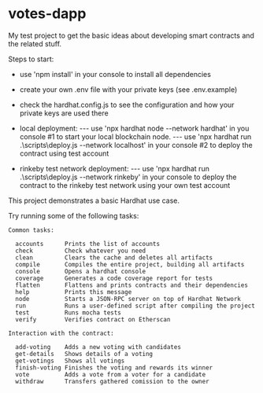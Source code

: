 # votes-dapp

My test project to get the basic ideas about developing smart contracts 
and the related stuff.

Steps to start:
- use 'npm install' in your console to install all dependencies
- create your own .env file with your private keys (see .env.example)
- check the hardhat.config.js to see the configuration and 
how your private keys are used there

- local deployment:
--- use 'npx hardhat node --network hardhat' in you console #1 to start 
your local blockchain node.
--- use 'npx hardhat run .\scripts\deploy.js --network localhost' 
in your console #2 to deploy the contract using test account

- rinkeby test network deployment:
--- use 'npx hardhat run .\scripts\deploy.js --network rinkeby' in your console
to deploy the contract to the rinkeby test network using your own test account

This project demonstrates a basic Hardhat use case.

Try running some of the following tasks:

```shell
Common tasks:

  accounts      Prints the list of accounts
  check         Check whatever you need
  clean         Clears the cache and deletes all artifacts
  compile       Compiles the entire project, building all artifacts
  console       Opens a hardhat console
  coverage      Generates a code coverage report for tests
  flatten       Flattens and prints contracts and their dependencies
  help          Prints this message
  node          Starts a JSON-RPC server on top of Hardhat Network
  run           Runs a user-defined script after compiling the project
  test          Runs mocha tests
  verify        Verifies contract on Etherscan

Interaction with the contract:

  add-voting    Adds a new voting with candidates
  get-details   Shows details of a voting
  get-votings   Shows all votings
  finish-voting Finishes the voting and rewards its winner
  vote          Adds a vote from a voter for a candidate
  withdraw      Transfers gathered comission to the owner
```
